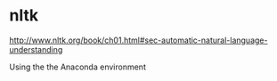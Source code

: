 nltk
====

http://www.nltk.org/book/ch01.html#sec-automatic-natural-language-understanding

Using the the Anaconda environment
